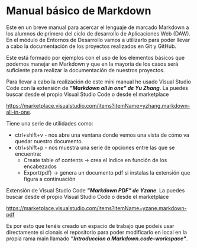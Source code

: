 # Manual básico de Markdown
Este en un breve manual para acercar el lenguaje de marcado Markdown a los alumnos de primero del ciclo de desarrollo de Aplicaciones Web (DAW).
En el módulo de Entornos de Desarrollo vamos a utilizarlo para poder llevar a cabo la documentación de los proyectos realizados en Git y GitHub.

Este está formado por ejemplos con el uso de los elementos básicos que podemos manejar en Markdown y que en la mayoría de los casos será suficiente para realizar la documentación de nuestros proyectos.

Para llevar a cabo la realización de este mini manual he usado Visual Studio Code con la extensión de ***"Markdown all in one" de Yu Zhang***. La puedes buscar desde el propio Visual Studio Code o desde el marketplace

https://marketplace.visualstudio.com/items?itemName=yzhang.markdown-all-in-one.

Tiene una serie de utilidades como:
* ctrl+shift+v - nos abre una ventana donde vemos una vista de cómo va quedar nuestro documento.
* ctrl+shift+p - nos muestra una serie de opciones entre las que se encuentra:
  * Create table of contents -> crea el índice en función de los encabezados
  * Export(pdf) -> genera un documento pdf si instalas la extensión que figura a continuación

Extensión de Visual Studio Code  ***"Markdown PDF" de Yzane***.  La puedes buscar desde el propio Visual Studio Code o desde el marketplace 

https://marketplace.visualstudio.com/items?itemName=yzane.markdown-pdf

Es por esto que tenéis creado un espacio de trabajo que podeís usar directamente si clonais el repositorio para poder modificarlo en local en la propia rama main llamado ***"Introduccion a Markdown.code-workspace"***.
